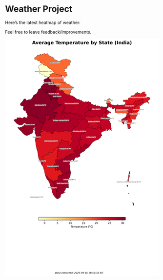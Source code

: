 # Weather Project

Here’s the latest heatmap of weather:

Feel free to leave feedback/improvements.

![India Heatmap](docs/assets/india_heatmap.png?v=C96421)
